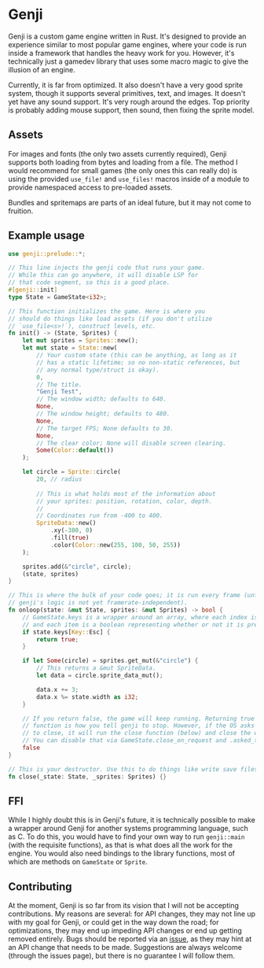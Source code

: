# Genji

Genji is a custom game engine written in Rust. It's designed to provide an experience similar to most popular game engines, where your code is run inside a framework that handles the heavy work for you. However, it's technically just a gamedev library that uses some macro magic to give the illusion of an engine.

Currently, it is far from optimized. It also doesn't have a very good sprite system, though it supports several primitives, text, and images. It doesn't yet have any sound support. It's very rough around the edges. Top priority is probably adding mouse support, then sound, then fixing the sprite model.

## Assets

For images and fonts (the only two assets currently required), Genji supports both loading from bytes and loading from a file. The method I would recommend for small games (the only ones this can really do) is using the provided `use_file!` and `use_files!` macros inside of a module to provide namespaced access to pre-loaded assets.

Bundles and spritemaps are parts of an ideal future, but it may not come to fruition.

## Example usage

```rust
use genji::prelude::*;

// This line injects the genji code that runs your game.
// While this can go anywhere, it will disable LSP for
// that code segment, so this is a good place.
#[genji::init]
type State = GameState<i32>;

// This function initializes the game. Here is where you
// should do things like load assets (if you don't utilize
// `use_file<s>!`), construct levels, etc.
fn init() -> (State, Sprites) {
    let mut sprites = Sprites::new();
    let mut state = State::new(
        // Your custom state (this can be anything, as long as it
        // has a static lifetime; so no non-static references, but
        // any normal type/struct is okay).
        0,
        // The title.
        "Genji Test",
        // The window width; defaults to 640.
        None,
        // The window height; defaults to 480.
        None,
        // The target FPS; None defaults to 30.
        None,
        // The clear color; None will disable screen clearing.
        Some(Color::default())
    );

    let circle = Sprite::circle(
        20, // radius
        
        // This is what holds most of the information about
        // your sprites: position, rotation, color, depth.
        //
        // Coordinates run from -400 to 400.
        SpriteData::new()
            .xy(-380, 0)
            .fill(true)
            .color(Color::new(255, 100, 50, 255))
    );

    sprites.add(&"circle", circle);
    (state, sprites)
}

// This is where the bulk of your code goes; it is run every frame (unfortunately,
// genji's logic is not yet framerate-independent).
fn onloop(state: &mut State, sprites: &mut Sprites) -> bool {
    // GameState.keys is a wrapper around an array, where each index is a key
    // and each item is a boolean representing whether or not it is pressed.
    if state.keys[Key::Esc] {
        return true;
    }

    if let Some(circle) = sprites.get_mut(&"circle") {
        // This returns a &mut SpriteData.
        let data = circle.sprite_data_mut();

        data.x += 3;
        data.x %= state.width as i32;
    }

    // If you return false, the game will keep running. Returning true from this
    // function is how you tell genji to stop. However, if the OS asks the game
    // to close, it will run the close function (below) and close the window.
    // You can disable that via GameState.close_on_request and .asked_to_close.
    false
}

// This is your destructor. Use this to do things like write save files.
fn close(_state: State, _sprites: Sprites) {}
```

## FFI

While I highly doubt this is in Genji's future, it is technically possible to make a wrapper around Genji for another systems programming language, such as C. To do this, you would have to find your own way to run `genji::main` (with the requisite functions), as that is what does all the work for the engine. You would also need bindings to the library functions, most of which are methods on `GameState` or `Sprite`.

## Contributing

At the moment, Genji is so far from its vision that I will not be accepting contributions. My reasons are several: for API changes, they may not line up with my goal for Genji, or could get in the way down the road; for optimizations, they may end up impeding API changes or end up getting removed entirely. Bugs should be reported via an [issue](https://github.com/kyllingene/genji), as they may hint at an API change that needs to be made. Suggestions are always welcome (through the issues page), but there is no guarantee I will follow them.
